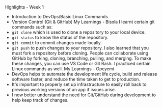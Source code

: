  Highlights - Week 1
- Introduction to DevOps/Basic Linux Commands
- Version Control (Git & GitHub)
 My Learnings - Bisola
I learnt certain git commands such as:
- `git clone` which is used to clone a repository to your local device.
- `git status` to know the status of the repository.
- `git commit` to commit changes made locally.
- `git push` to push changes to your repository.
I also learned that you must fork a repository before cloning. People can collaborate using GitHub by forking, cloning, branching, pulling, and merging. To make these changes, you can use VS Code or Git Bash. I practiced certain Linux commands as well.
My Learnings - Opeyemi
- DevOps helps to automate the development life cycle, build and release software faster, and reduce the time taken to get to production.
- It's important to properly set up infrastructure to easily roll back to previous working versions of an app if issues arise.
- I now better understand the need for Git/GitHub during development to help keep track of changes.
